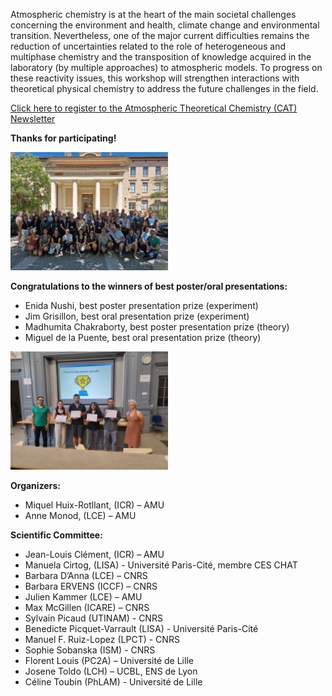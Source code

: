 
<html>

<style type="text/css">
.page-header {
  color: white;
  text-align: center;
  background-color: white;
  background-image: url("./images/atmoheader.png");
  background-repeat: no-repeat;
  background-size: cover;
  margin: 0 auto;
}
</style>
<body>
<p>Atmospheric chemistry is at the heart of the main societal challenges concerning the environment and health, climate change and environmental transition. Nevertheless, one of the major current difficulties remains the reduction of uncertainties related to the role of heterogeneous and multiphase chemistry and the transposition of knowledge acquired in the laboratory (by multiple approaches) to atmospheric models. To progress on these reactivity issues, this workshop will strengthen interactions with theoretical physical chemistry to address the future challenges in the field.</p>

<p><a href="https://listes.services.cnrs.fr/wws/subscribe/atmotheory" target="_blank"> Click here to register to the Atmospheric Theoretical Chemistry (CAT) Newsletter</a></p>

<p><b>Thanks for participating!</b></p>

<img src="./images/atmotheory-workshop-group-picture.jpeg" style="width: 50%; height: 50%;" />

<p><b>Congratulations to the winners of best poster/oral presentations:</b>
<ul>
  <li>Enida Nushi, best poster presentation prize (experiment)</li>
  <li>Jim Grisillon, best oral presentation prize (experiment)</li>
  <li>Madhumita Chakraborty, best poster presentation prize (theory)</li>
  <li>Miguel de la Puente, best oral presentation prize (theory)</li>
</ul>
<img src="./images/best_oral_poster.jpg" style="width: 50%; height: 50%;" /></p>

<p><b>Organizers:</b> 
<ul>
  <li>Miquel Huix-Rotllant, (ICR) – AMU</li>
  <li>Anne Monod, (LCE) – AMU </li>
</ul></p>

<p><b>Scientific Committee:</b> 
<ul>
  <li>Jean-Louis Clément, (ICR) – AMU</li>
  <li>Manuela Cirtog, (LISA) - Université Paris-Cité, membre CES CHAT</li>
  <li>Barbara D’Anna (LCE) – CNRS</li>
  <li>Barbara ERVENS (ICCF) – CNRS</li>
  <li>Julien Kammer (LCE) – AMU</li>
  <li>Max McGillen (ICARE) – CNRS</li>
  <li>Sylvain Picaud (UTINAM) - CNRS</li>
  <li>Benedicte Picquet-Varrault (LISA) - Université Paris-Cité</li>
  <li>Manuel F. Ruiz-Lopez (LPCT) - CNRS</li>
  <li>Sophie Sobanska (ISM) - CNRS</li>
  <li>Florent Louis (PC2A) – Université de Lille</li>
  <li>Josene Toldo (LCH) – UCBL, ENS de Lyon</li>
  <li>Céline Toubin (PhLAM) - Université de Lille</li>
</ul></p>
</body>
</html>
